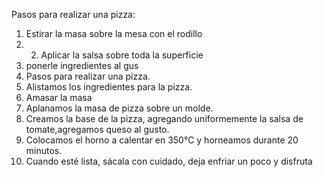 
Pasos para realizar una pizza:
1. Estirar la masa sobre la mesa con el rodillo
2. 2. Aplicar la salsa sobre toda la superficie
3. ponerle ingredientes al gus
4. Pasos para realizar una pizza.
5. Alistamos los ingredientes para la pizza.
6. Amasar la masa
7. Aplanamos la masa de pizza sobre un molde.
8. Creamos la base de la pizza, agregando uniformemente la salsa de tomate,agregamos queso al gusto.
9. Colocamos el horno a calentar en 350°C y horneamos durante 20 minutos.
10. Cuando esté lista, sácala con cuidado, deja enfriar un poco y disfruta


